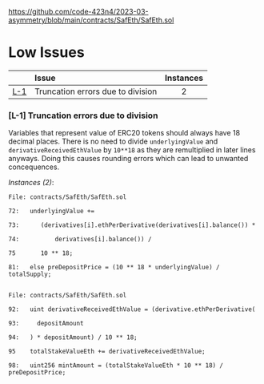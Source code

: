 https://github.com/code-423n4/2023-03-asymmetry/blob/main/contracts/SafEth/SafEth.sol

# Low Issues


| |Issue|Instances|
|-|:-|:-:|
| [L-1](#L-1) | Truncation errors due to division | 2 |
### [L-1] Truncation errors due to division
Variables that represent value of ERC20 tokens should always have 18 decimal places. There is no need to divide
`underlyingValue` and `derivativeReceivedEthValue` by `10**18` as they are remultiplied in later lines anyways. Doing this
causes rounding errors which can lead to unwanted concequences.

*Instances (2)*:
```solidity
File: contracts/SafEth/SafEth.sol

72:   underlyingValue +=

73:      (derivatives[i].ethPerDerivative(derivatives[i].balance()) *

74:          derivatives[i].balance()) /

75       10 ** 18;

81:   else preDepositPrice = (10 ** 18 * underlyingValue) / totalSupply;


```

```solidity
File: contracts/SafEth/SafEth.sol

92:   uint derivativeReceivedEthValue = (derivative.ethPerDerivative(

93:     depositAmount

94:   ) * depositAmount) / 10 ** 18;

95    totalStakeValueEth += derivativeReceivedEthValue;

98:   uint256 mintAmount = (totalStakeValueEth * 10 ** 18) / preDepositPrice;

```

